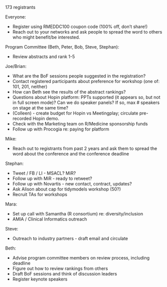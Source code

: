 173 registrants

Everyone:

* Register using RMEDDC100 coupon code (100% off, don’t share!)
* Reach out to your networks and ask people to spread the word to others who might benefit/be interested.

Program Committee (Beth, Peter, Bob, Steve, Stephan):

* Review abstracts and rank 1-5

Joe/Brian:

* What are the BoF sessions people suggested in the registration?
* Contact registered participants about preference for workshop (one of: 101, 201, neither)
* How can Beth see the results of the abstract rankings?
* Questions about Hopin platform: PPTs supported (it appears so, but not in full screen mode)? Can we do speaker panels? If so, max # speakers on stage at the same time?
* (Colleen) - create budget for Hopin vs Meetingplay; circulate pre-recorded Hopin demo.
* Check with the Marketing team on R/Medicine sponsorship funds
* Follow up with Procogia re: paying for platform

Mike:

* Reach out to registrants from past 2 years and ask them to spread the word about the conference and the conference deadline

Stephan:

* Tweet / FB / LI - MSACL? MiR?
* Follow up with MiR - ready to retweet?
* Follow up with Novartis - new contact, contract, updates?
* Ask Alison about cap for tidymodels workshop (50?)
* Recruit TAs for workshops

Mara:

* Set up call with Samantha (R consortium) re: diversity/inclusion
* AMIA / Clinical Informatics outreach

Steve:

* Outreach to industry partners - draft email and circulate

Beth: 

* Advise program committee members on review process, including deadline
* Figure out how to review rankings from others
* Draft BoF sessions and think of discussion leaders
* Register keynote speakers